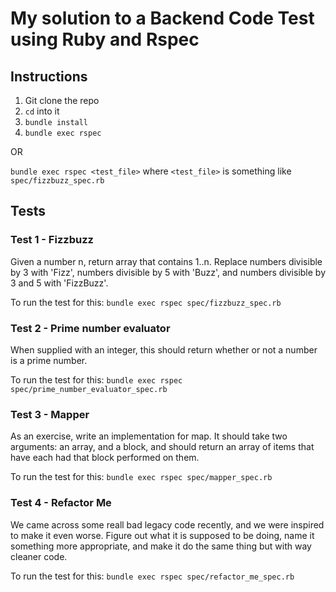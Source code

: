 # My solution to a Backend Code Test using Ruby and Rspec

## Instructions

1. Git clone the repo
2. `cd` into it
3. `bundle install`
4. `bundle exec rspec`

OR

`bundle exec rspec <test_file>` where `<test_file>` is something like `spec/fizzbuzz_spec.rb`

## Tests

### Test 1 - Fizzbuzz

Given a number n, return array that contains 1..n. Replace numbers divisible by 3 with 'Fizz',
numbers divisible by 5 with 'Buzz', and numbers divisible by 3 and 5 with 'FizzBuzz'. 

To run the test for this: `bundle exec rspec spec/fizzbuzz_spec.rb`

### Test 2 - Prime number evaluator

When supplied with an integer, this should return whether or not a number is a prime number.

To run the test for this: `bundle exec rspec spec/prime_number_evaluator_spec.rb`

### Test 3 - Mapper

As an exercise, write an implementation for map. It should take two arguments: an array, and a
block, and should return an array of items that have each had that block performed on them. 

To run the test for this: `bundle exec rspec spec/mapper_spec.rb`

### Test 4 - Refactor Me

We came across some reall bad legacy code recently, and we were inspired to make it even worse. 
Figure out what it is supposed to be doing, name it something more appropriate, and make it do
the same thing but with way cleaner code.

To run the test for this: `bundle exec rspec spec/refactor_me_spec.rb`
